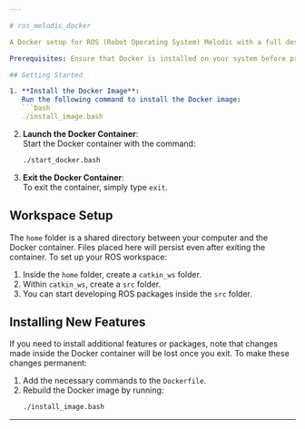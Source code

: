 ```yaml
---

# ros_melodic_docker

A Docker setup for ROS (Robot Operating System) Melodic with a full desktop environment. This setup provides a ready-to-use development and simulation environment for robotic applications.

Prerequisites: Ensure that Docker is installed on your system before proceeding with the setup. Docker is required to run the provided containerized environment.

## Getting Started

1. **Install the Docker Image**:  
   Run the following command to install the Docker image:  
   ```bash
   ./install_image.bash
   ```

2. **Launch the Docker Container**:  
   Start the Docker container with the command:  
   ```bash
   ./start_docker.bash
   ```

3. **Exit the Docker Container**:  
   To exit the container, simply type `exit`.

## Workspace Setup

The `home` folder is a shared directory between your computer and the Docker container. Files placed here will persist even after exiting the container. To set up your ROS workspace:

1. Inside the `home` folder, create a `catkin_ws` folder.  
2. Within `catkin_ws`, create a `src` folder.  
3. You can start developing ROS packages inside the `src` folder.

## Installing New Features

If you need to install additional features or packages, note that changes made inside the Docker container will be lost once you exit. To make these changes permanent:

1. Add the necessary commands to the `Dockerfile`.
2. Rebuild the Docker image by running:  
   ```bash
   ./install_image.bash
   ```

---
```

